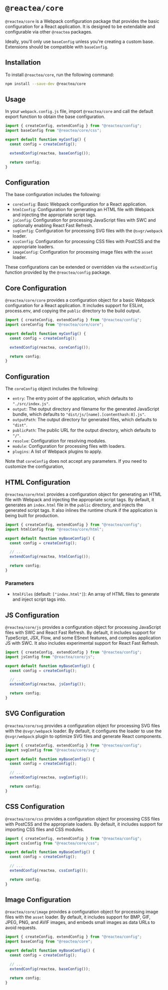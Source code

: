 # `@reactea/core`

`@reactea/core` is a Webpack configuration package that provides the basic configuration for a React application. It is designed to be extendable and configurable via other `@reactea` packages.

Ideally, you'll only use `baseConfig` unless you're creating a custom base. Extensions should be compatible with `baseConfig`.

## Installation

To install `@reactea/core`, run the following command:

```sh
npm install --save-dev @reactea/core
```

## Usage

In your `webpack.config.js` file, import `@reactea/core` and call the default export function to obtain the base configuration.

```js
import { createConfig, extendConfig } from "@reactea/config";
import baseConfig from "@reactea/core/css";

export default function myConfig() {
  const config = createConfig();

  extendConfig(reactea, baseConfig());

  return config;
}
```

## Configuration

The base configuration includes the following:

- `coreConfig`: Basic Webpack configuration for a React application.
- `htmlConfig`: Configuration for generating an HTML file with Webpack and injecting the appropriate script tags.
- `jsConfig`: Configuration for processing JavaScript files with SWC and optionally enabling React Fast Refresh.
- `svgConfig`: Configuration for processing SVG files with the `@svgr/webpack` loader.
- `cssConfig`: Configuration for processing CSS files with PostCSS and the appropriate loaders.
- `imageConfig`: Configuration for processing image files with the `asset` loader.

These configurations can be extended or overridden via the `extendConfig` function provided by the `@reactea/config` package.

## Core Configuration

`@reactea/core/core` provides a configuration object for a basic Webpack configuration for a React application. It includes support for ESLint, process.env, and copying the `public` directory to the build output.

```js
import { createConfig, extendConfig } from "@reactea/config";
import coreConfig from "@reactea/core/core";

export default function myConfig() {
  const config = createConfig();

  extendConfig(reactea, coreConfig());

  return config;
}
```

## Configuration

The `coreConfig` object includes the following:

- `entry`: The entry point of the application, which defaults to `"./src/index.js"`.
- `output`: The output directory and filename for the generated JavaScript bundle, which defaults to `"dist/js/[name].[contenthash:8].js"`.
- `outputPath`: The output directory for generated files, which defaults to `"dist"`.
- `publicPath`: The public URL for the output directory, which defaults to `"/"`.
- `resolve`: Configuration for resolving modules.
- `module`: Configuration for processing files with loaders.
- `plugins`: A list of Webpack plugins to apply.

Note that `coreConfig` does not accept any parameters. If you need to customize the configuration,

## HTML Configuration

`@reactea/core/html` provides a configuration object for generating an HTML file with Webpack and injecting the appropriate script tags. By default, it generates an `index.html` file in the `public` directory, and injects the generated script tags. It also inlines the runtime chunk if the application is being built for production.

```js
import { createConfig, extendConfig } from "@reactea/config";
import htmlConfig from "@reactea/core/html";

export default function myBaseConfig() {
  const config = createConfig();

  // ...
  extendConfig(reactea, htmlConfig());

  return config;
}
```

### Parameters

- `htmlFiles` (default: `["index.html"]`): An array of HTML files to generate and inject script tags into.

## JS Configuration

`@reactea/core/js` provides a configuration object for processing JavaScript files with SWC and React Fast Refresh. By default, it includes support for TypeScript, JSX, Flow, and some ESnext features, and compiles application JS with SWC. It also includes experimental support for React Fast Refresh.

```js
import { createConfig, extendConfig } from "@reactea/config";
import jsConfig from "@reactea/core/js";

export default function myBaseConfig() {
  const config = createConfig();

  // ...
  extendConfig(reactea, jsConfig());

  return config;
}
```

## SVG Configuration

`@reactea/core/svg` provides a configuration object for processing SVG files with the `@svgr/webpack` loader. By default, it configures the loader to use the `@svgr/webpack` plugin to optimize SVG files and generate React components.

```js
import { createConfig, extendConfig } from "@reactea/config";
import svgConfig from "@reactea/core/svg";

export default function myBaseConfig() {
  const config = createConfig();

  // ...
  extendConfig(reactea, svgConfig());

  return config;
}
```

## CSS Configuration

`@reactea/core/css` provides a configuration object for processing CSS files with PostCSS and the appropriate loaders. By default, it includes support for importing CSS files and CSS modules.

```js
import { createConfig, extendConfig } from "@reactea/config";
import cssConfig from "@reactea/core/css";

export default function myBaseConfig() {
  const config = createConfig();

  // ...
  extendConfig(reactea, cssConfig());

  return config;
}
```

## Image Configuration

`@reactea/core/image` provides a configuration object for processing image files with the `asset` loader. By default, it includes support for BMP, GIF, JPEG, PNG, and AVIF images, and embeds small images as data URLs to avoid requests.

```js
import { createConfig, extendConfig } from "@reactea/config";
import baseConfig from "@reactea/core";

export default function myBaseConfig() {
  const config = createConfig();

  // ...
  extendConfig(reactea, baseConfig());

  return config;
}
```
